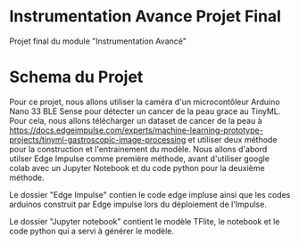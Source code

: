 # Instrumentation Avance Projet Final
 Projet final du module "Instrumentation Avancé"

# Schema du Projet
Pour ce projet, nous allons utiliser la caméra d'un microcontôleur Arduino Nano 33 BLE Sense pour détecter un cancer de la peau grace au TinyML.
Pour cela, nous allons télécharger un dataset de cancer de la peau à https://docs.edgeimpulse.com/experts/machine-learning-prototype-projects/tinyml-gastroscopic-image-processing et utiliser deux méthode pour la construction et l'entrainement du modèle.
Nous allons d'abord utilser Edge Impulse comme première méthode, avant d'utiliser google colab avec un Jupyter Notebook et du code python pour la deuxième méthode.

Le dossier "Edge Impulse" contien le code edge impluse ainsi que les codes arduinos construit par Edge impulse lors du déploiement de l'Impulse.

Le dossier "Jupyter notebook" contient le modèle TFlite, le notebook et le code python qui a servi à générer le modèle.
